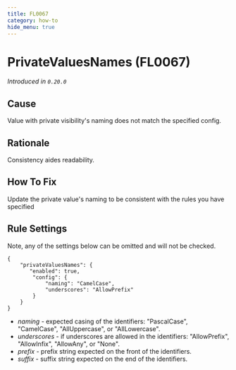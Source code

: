 ```yaml
---
title: FL0067
category: how-to
hide_menu: true
---
```


# PrivateValuesNames (FL0067)

*Introduced in `0.20.0`*

## Cause

Value with private visibility's naming does not match the specified config.

## Rationale

Consistency aides readability.

## How To Fix

Update the private value's naming to be consistent with the rules you have specified

## Rule Settings

Note, any of the settings below can be omitted and will not be checked.

    {
        "privateValuesNames": {
           "enabled": true,
            "config": {
                "naming": "CamelCase",
                "underscores": "AllowPrefix"
            }
        }
    }

* *naming* - expected casing of the identifiers: "PascalCase", "CamelCase", "AllUppercase", or "AllLowercase".
* *underscores* - if underscores are allowed in the identifiers: "AllowPrefix", "AllowInfix", "AllowAny", or "None".
* *prefix* - prefix string expected on the front of the identifiers.
* *suffix* - suffix string expected on the end of the identifiers.
